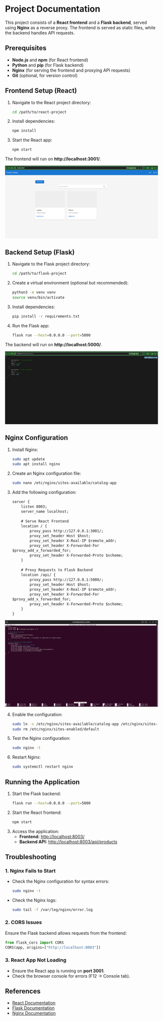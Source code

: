 # Project Documentation

This project consists of a **React frontend** and a **Flask backend**, served using **Nginx** as a reverse proxy. The frontend is served as static files, while the backend handles API requests.

## Prerequisites

- **Node.js** and **npm** (for React frontend)
- **Python** and **pip** (for Flask backend)
- **Nginx** (for serving the frontend and proxying API requests)
- **Git** (optional, for version control)

## Frontend Setup (React)

1. Navigate to the React project directory:
   ```bash
   cd /path/to/react-project
   ```
2. Install dependencies:
   ```bash
   npm install
   ```
3. Start the React app:
   ```bash
   npm start
   ```

The frontend will run on **http://localhost:3001/**.

![React Build Process](images/react-build.png)

## Backend Setup (Flask)

1. Navigate to the Flask project directory:
   ```bash
   cd /path/to/flask-project
   ```
2. Create a virtual environment (optional but recommended):
   ```bash
   python3 -m venv venv
   source venv/bin/activate
   ```
3. Install dependencies:
   ```bash
   pip install -r requirements.txt
   ```
4. Run the Flask app:
   ```bash
   flask run --host=0.0.0.0 --port=5000
   ```

The backend will run on **http://localhost:5000/**.

![Flask Backend Running](images/flask-running.png)

## Nginx Configuration

1. Install Nginx:
   ```bash
   sudo apt update
   sudo apt install nginx
   ```
2. Create an Nginx configuration file:
   ```bash
   sudo nano /etc/nginx/sites-available/catalog-app
   ```
3. Add the following configuration:
   ```nginx
   server {
       listen 8003;
       server_name localhost;

       # Serve React Frontend
       location / {
           proxy_pass http://127.0.0.1:3001/;
           proxy_set_header Host $host;
           proxy_set_header X-Real-IP $remote_addr;
           proxy_set_header X-Forwarded-For $proxy_add_x_forwarded_for;
           proxy_set_header X-Forwarded-Proto $scheme;
       }

       # Proxy Requests to Flask Backend
       location /api/ {
           proxy_pass http://127.0.0.1:5000/;
           proxy_set_header Host $host;
           proxy_set_header X-Real-IP $remote_addr;
           proxy_set_header X-Forwarded-For $proxy_add_x_forwarded_for;
           proxy_set_header X-Forwarded-Proto $scheme;
       }
   }
   ```

![Nginx Configuration File](images/nginx-config.png)

4. Enable the configuration:
   ```bash
   sudo ln -s /etc/nginx/sites-available/catalog-app /etc/nginx/sites-enabled/
   sudo rm /etc/nginx/sites-enabled/default
   ```
5. Test the Nginx configuration:
   ```bash
   sudo nginx -t
   ```
6. Restart Nginx:
   ```bash
   sudo systemctl restart nginx
   ```

## Running the Application

1. Start the Flask backend:
   ```bash
   flask run --host=0.0.0.0 --port=5000
   ```
2. Start the React frontend:
   ```bash
   npm start
   ```
3. Access the application:
   - **Frontend:** [http://localhost:8003/](http://localhost:8003/)
   - **Backend API:** [http://localhost:8003/api/products](http://localhost:8003/api/products)

## Troubleshooting

### 1. Nginx Fails to Start
- Check the Nginx configuration for syntax errors:
  ```bash
  sudo nginx -t
  ```
- Check the Nginx logs:
  ```bash
  sudo tail -f /var/log/nginx/error.log
  ```

### 2. CORS Issues
Ensure the Flask backend allows requests from the frontend:
```python
from flask_cors import CORS
CORS(app, origins=["http://localhost:8003"])
```

### 3. React App Not Loading
- Ensure the React app is running on **port 3001**.
- Check the browser console for errors (F12 → Console tab).

## References
- [React Documentation](https://reactjs.org/)
- [Flask Documentation](https://flask.palletsprojects.com/)
- [Nginx Documentation](https://nginx.org/)
